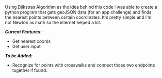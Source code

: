 Using Djikstras Algorithm as the idea behind this code I was able to create a python program that gets geoJSON data (for an app challenge) and finds the nearest points between certain coordinates. It's pretty simple and I'm not Newton as math so the internet helped a lot.

_**Current Features:**_
- Get nearest coords
- Get user input

_**To be Added:**_
- Recognize for points with crosswalks and connect those two endpoints together if found.

